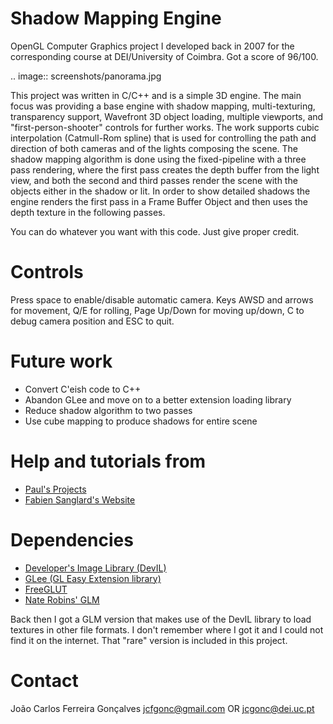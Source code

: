 # Shadow Mapping Engine

OpenGL Computer Graphics project I developed back in 2007 for the corresponding course 
at DEI/University of Coimbra. Got a score of 96/100.

.. image:: screenshots/panorama.jpg

This project was written in C/C++ and is a simple 3D engine.
The main focus was providing a base engine with shadow mapping, multi-texturing,
transparency support, Wavefront 3D object loading, multiple viewports,
and "first-person-shooter" controls for further works. The work supports
cubic interpolation (Catmull-Rom spline) that is used for controlling the
path and direction of both cameras and of the lights composing the scene. The shadow
mapping algorithm is done using the fixed-pipeline with a three pass rendering,
where the first pass creates the depth buffer from the light view, and both the
second and third passes render the scene with the objects either in the shadow
or lit. In order to show detailed shadows the engine renders the first pass
in a Frame Buffer Object and then uses the depth texture in the following passes.

You can do whatever you want with this code. Just give proper credit.

# Controls
Press space to enable/disable automatic camera.
Keys AWSD and arrows for movement, Q/E for rolling, Page Up/Down for moving up/down,
C to debug camera position and ESC to quit.

# Future work
- Convert C'eish code to C++
- Abandon GLee and move on to a better extension loading library
- Reduce shadow algorithm to two passes
- Use cube mapping to produce shadows for entire scene

# Help and tutorials from
- [Paul's Projects](http://www.paulsprojects.net/opengl/shadowmap/shadowmap.html)
- [Fabien Sanglard's Website](http://fabiensanglard.net/shadowmapping/index.php)

# Dependencies
- [Developer's Image Library (DevIL)](https://sourceforge.net/projects/openil/)
- [GLee (GL Easy Extension library)](https://sourceforge.net/projects/glee/)
- [FreeGLUT](https://freeglut.sourceforge.net)
- [Nate Robins' GLM](http://user.xmission.com/~nate/tutors.html)

Back then I got a GLM version that makes use of the DevIL library to load textures in other file formats.
I don't remember where I got it and I could not find it on the internet. That "rare" version is included in this project.

# Contact
João Carlos Ferreira Gonçalves
jcfgonc@gmail.com OR jcgonc@dei.uc.pt
